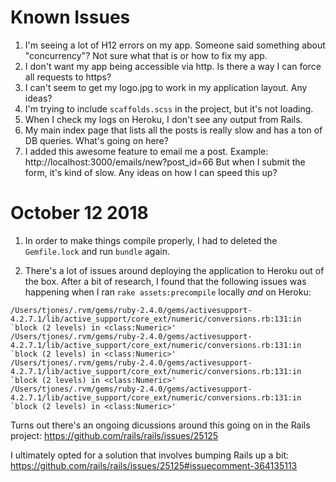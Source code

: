 # Known Issues

  1. I'm seeing a lot of H12 errors on my app. Someone said something about "concurrency"? Not sure what that is or how to fix my app.
  2. I don't want my app being accessible via http. Is there a way I can force all requests to https?
  3. I can't seem to get my logo.jpg to work in my application layout. Any ideas?
  4. I'm trying to include `scaffolds.scss` in the project, but it's not loading.
  5. When I check my logs on Heroku, I don't see any output from Rails.
  6. My main index page that lists all the posts is really slow and has a ton of DB queries. What's going on here?
  7. I added this awesome feature to email me a post. Example: http://localhost:3000/emails/new?post_id=66  But when I submit the form, it's kind of slow. Any ideas on how I can speed this up?

# October 12 2018


1. In order to make things compile properly, I had to deleted the `Gemfile.lock` and run `bundle` again.

2. There's a lot of issues around deploying the application to Heroku out of the box. After a bit of research, I found that the following issues was happening when I ran `rake assets:precompile` locally _and_ on Heroku:

```
/Users/tjones/.rvm/gems/ruby-2.4.0/gems/activesupport-4.2.7.1/lib/active_support/core_ext/numeric/conversions.rb:131:in `block (2 levels) in <class:Numeric>'
/Users/tjones/.rvm/gems/ruby-2.4.0/gems/activesupport-4.2.7.1/lib/active_support/core_ext/numeric/conversions.rb:131:in `block (2 levels) in <class:Numeric>'
/Users/tjones/.rvm/gems/ruby-2.4.0/gems/activesupport-4.2.7.1/lib/active_support/core_ext/numeric/conversions.rb:131:in `block (2 levels) in <class:Numeric>'
/Users/tjones/.rvm/gems/ruby-2.4.0/gems/activesupport-4.2.7.1/lib/active_support/core_ext/numeric/conversions.rb:131:in `block (2 levels) in <class:Numeric>'
```

Turns out there's an ongoing dicussions around this going on in the Rails project: https://github.com/rails/rails/issues/25125

I ultimately opted for a solution that involves bumping Rails up a bit: https://github.com/rails/rails/issues/25125#issuecomment-364135113

